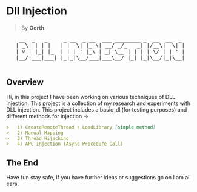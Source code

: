 # Dll Injection
> By **Oorth**
<pre align="center">
 __  _   _     _ __  _ __  ___ ________ _  __  __  _  
| _\| | | |   | |  \| |_ \| __/ _/_   _| |/__\|  \| | 
| v | |_| |_  | | | ' |_\ | _| \__ | | | | \/ | | ' | 
|__/|___|___| |_|_|\__/___|___\__/ |_| |_|\__/|_|\__| 

</pre>

## Overview
Hi, in this project I have been working on various techniques of DLL injection. This project is a collection of my research and experiments with DLL injection.
This project includes a basic_dll(for testing purposes) and different methods for injection ->

```markdown
>   1) CreateRemoteThread + LoadLibrary [simple method]
>   2) Manual Mapping
>   3) Thread Hijacking
>   4) APC Injection (Async Procedure Call)
```

## The End
Have fun stay safe, If you have further ideas or suggestions go on I am all ears.